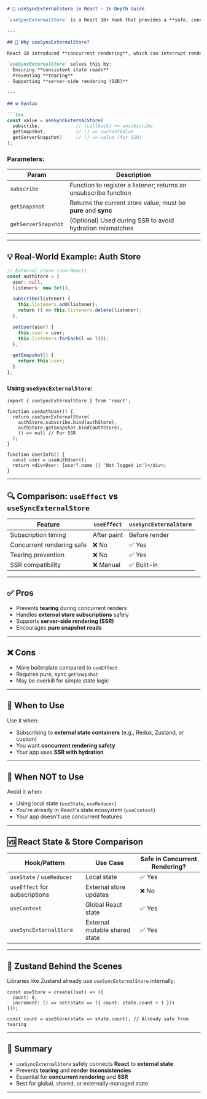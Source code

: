 
```markdown
# 🧵 useSyncExternalStore in React – In-Depth Guide

`useSyncExternalStore` is a React 18+ hook that provides a **safe, concurrent-mode-compatible** way to subscribe to **external stores** (like Redux, Zustand, or custom ones).

---

## 📌 Why useSyncExternalStore?

React 18 introduced **concurrent rendering**, which can interrupt renders and cause **inconsistent data ("tearing")** when reading from external sources. Traditional approaches like `useEffect` subscriptions can lead to bugs.

`useSyncExternalStore` solves this by:
- Ensuring **consistent state reads**
- Preventing **tearing**
- Supporting **server-side rendering (SSR)**

---

## ⚙️ Syntax

```tsx
const value = useSyncExternalStore(
  subscribe,             // (callback) => unsubscribe
  getSnapshot,           // () => currentValue
  getServerSnapshot?     // () => value (for SSR)
);
```

### Parameters:
| Param              | Description |
|--------------------|-------------|
| `subscribe`        | Function to register a listener; returns an unsubscribe function |
| `getSnapshot`      | Returns the current store value; must be **pure** and **sync** |
| `getServerSnapshot`| (Optional) Used during SSR to avoid hydration mismatches |

---

## 💡 Real-World Example: Auth Store

```ts
// External store (non-React)
const authStore = {
  user: null,
  listeners: new Set(),

  subscribe(listener) {
    this.listeners.add(listener);
    return () => this.listeners.delete(listener);
  },

  setUser(user) {
    this.user = user;
    this.listeners.forEach(l => l());
  },

  getSnapshot() {
    return this.user;
  }
};
```

### Using `useSyncExternalStore`:

```tsx
import { useSyncExternalStore } from 'react';

function useAuthUser() {
  return useSyncExternalStore(
    authStore.subscribe.bind(authStore),
    authStore.getSnapshot.bind(authStore),
    () => null // For SSR
  );
}

function UserInfo() {
  const user = useAuthUser();
  return <div>User: {user?.name || 'Not logged in'}</div>;
}
```

---

## 🔍 Comparison: `useEffect` vs `useSyncExternalStore`

| Feature                          | `useEffect`               | `useSyncExternalStore`               |
|----------------------------------|---------------------------|--------------------------------------|
| Subscription timing              | After paint               | Before render                        |
| Concurrent rendering safe        | ❌ No                     | ✅ Yes                               |
| Tearing prevention               | ❌ No                     | ✅ Yes                               |
| SSR compatibility                | ❌ Manual                 | ✅ Built-in                          |

---

## ✅ Pros

- Prevents **tearing** during concurrent renders
- Handles **external store subscriptions** safely
- Supports **server-side rendering (SSR)**
- Encourages **pure snapshot reads**

---

## ❌ Cons

- More boilerplate compared to `useEffect`
- Requires pure, sync `getSnapshot`
- May be overkill for simple state logic

---

## 📌 When to Use

Use it when:
- Subscribing to **external state containers** (e.g., Redux, Zustand, or custom)
- You want **concurrent rendering safety**
- Your app uses **SSR with hydration**

---

## 🛑 When NOT to Use

Avoid it when:
- Using local state (`useState`, `useReducer`)
- You're already in React's state ecosystem (`useContext`)
- Your app doesn't use concurrent features

---

## 🆚 React State & Store Comparison

| Hook/Pattern                | Use Case                        | Safe in Concurrent Rendering? |
|----------------------------|----------------------------------|-------------------------------|
| `useState` / `useReducer`  | Local state                     | ✅ Yes                        |
| `useEffect` for subscriptions | External store updates       | ❌ No                         |
| `useContext`               | Global React state              | ✅ Yes                        |
| `useSyncExternalStore`     | External mutable shared state   | ✅ Yes                        |

---

## 🧠 Zustand Behind the Scenes

Libraries like Zustand already use `useSyncExternalStore` internally:

```tsx
const useStore = create((set) => ({
  count: 0,
  increment: () => set(state => ({ count: state.count + 1 }))
}));

const count = useStore(state => state.count); // Already safe from tearing
```

---

## 🧼 Summary

- `useSyncExternalStore` safely connects **React** to **external state**
- Prevents **tearing** and **render inconsistencies**
- Essential for **concurrent rendering** and **SSR**
- Best for global, shared, or externally-managed state

---

